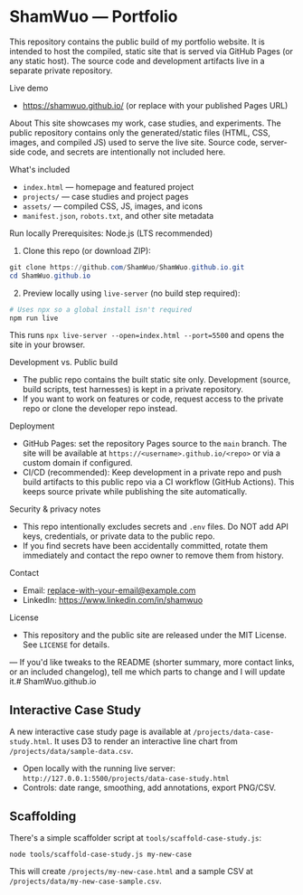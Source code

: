 # ShamWuo — Portfolio

This repository contains the public build of my portfolio website. It is intended to host the compiled, static site that is served via GitHub Pages (or any static host). The source code and development artifacts live in a separate private repository.

Live demo
- https://shamwuo.github.io/  (or replace with your published Pages URL)

About
This site showcases my work, case studies, and experiments. The public repository contains only the generated/static files (HTML, CSS, images, and compiled JS) used to serve the live site. Source code, server-side code, and secrets are intentionally not included here.

What's included
- `index.html` — homepage and featured project
- `projects/` — case studies and project pages
- `assets/` — compiled CSS, JS, images, and icons
- `manifest.json`, `robots.txt`, and other site metadata

Run locally
Prerequisites: Node.js (LTS recommended)

1. Clone this repo (or download ZIP):

```powershell
git clone https://github.com/ShamWuo/ShamWuo.github.io.git
cd ShamWuo.github.io
```

2. Preview locally using `live-server` (no build step required):

```powershell
# Uses npx so a global install isn't required
npm run live
```

This runs `npx live-server --open=index.html --port=5500` and opens the site in your browser.

Development vs. Public build
- The public repo contains the built static site only. Development (source, build scripts, test harnesses) is kept in a private repository.
- If you want to work on features or code, request access to the private repo or clone the developer repo instead.

Deployment
- GitHub Pages: set the repository Pages source to the `main` branch. The site will be available at `https://<username>.github.io/<repo>` or via a custom domain if configured.
- CI/CD (recommended): Keep development in a private repo and push build artifacts to this public repo via a CI workflow (GitHub Actions). This keeps source private while publishing the site automatically.

Security & privacy notes
- This repo intentionally excludes secrets and `.env` files. Do NOT add API keys, credentials, or private data to the public repo.
- If you find secrets have been accidentally committed, rotate them immediately and contact the repo owner to remove them from history.

Contact
- Email: replace-with-your-email@example.com
- LinkedIn: https://www.linkedin.com/in/shamwuo

License
- This repository and the public site are released under the MIT License. See `LICENSE` for details.

—
If you'd like tweaks to the README (shorter summary, more contact links, or an included changelog), tell me which parts to change and I will update it.# ShamWuo.github.io

## Interactive Case Study
A new interactive case study page is available at `/projects/data-case-study.html`.
It uses D3 to render an interactive line chart from `/projects/data/sample-data.csv`.

- Open locally with the running live server: `http://127.0.0.1:5500/projects/data-case-study.html`
- Controls: date range, smoothing, add annotations, export PNG/CSV.

## Scaffolding
There's a simple scaffolder script at `tools/scaffold-case-study.js`:

```
node tools/scaffold-case-study.js my-new-case
```

This will create `/projects/my-new-case.html` and a sample CSV at `/projects/data/my-new-case-sample.csv`.
